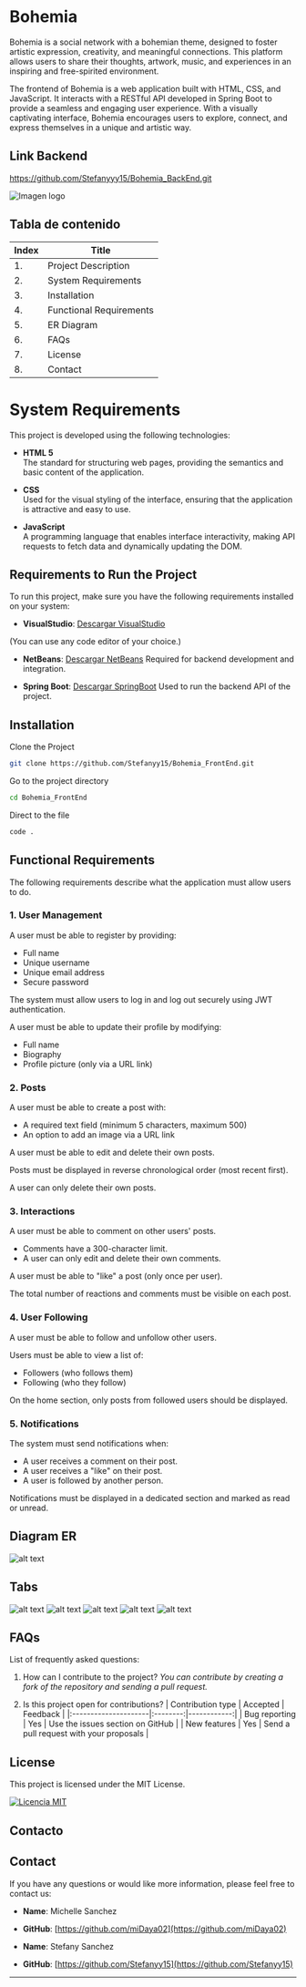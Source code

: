 # Bohemia

Bohemia is a social network with a bohemian theme, designed to foster artistic expression, creativity, and meaningful connections. This platform allows users to share their thoughts, artwork, music, and experiences in an inspiring and free-spirited environment.

The frontend of Bohemia is a web application built with HTML, CSS, and JavaScript. It interacts with a RESTful API developed in Spring Boot to provide a seamless and engaging user experience. With a visually captivating interface, Bohemia encourages users to explore, connect, and express themselves in a unique and artistic way.

## Link Backend
https://github.com/Stefanyyy15/Bohemia_BackEnd.git

![Imagen logo](background/imagenCarga.png)

## Tabla de contenido

| Index | Title |
| ------ | --------------- |
| 1. | Project Description |
| 2. | System Requirements |
| 3. | Installation |
| 4. | Functional Requirements   |
| 5. | ER Diagram |
| 6. | FAQs |
| 7. | License |
| 8. | Contact |

# System Requirements

This project is developed using the following technologies:

- **HTML 5**  
  The standard for structuring web pages, providing the semantics and basic content of the application.

- **CSS**  
    Used for the visual styling of the interface, ensuring that the application is attractive and easy to use.

- **JavaScript**  
  A programming language that enables interface interactivity, making API requests to fetch data and dynamically updating the DOM.

## Requirements to Run the Project

To run this project, make sure you have the following requirements installed on your system:

- **VisualStudio**: [Descargar VisualStudio](https://code.visualstudio.com/download)

(You can use any code editor of your choice.)

- **NetBeans**: [Descargar NetBeans](https://netbeans.apache.org/front/main/download/nb24/)
Required for backend development and integration.

- **Spring Boot**: [Descargar SpringBoot](https://spring.io/projects/spring-boot)
Used to run the backend API of the project.

## Installation

Clone the Project

```bash
git clone https://github.com/Stefanyy15/Bohemia_FrontEnd.git
```

Go to the project directory

```bash
cd Bohemia_FrontEnd
```

Direct to the file

```bash
code .
```

## Functional Requirements  
The following requirements describe what the application must allow users to do.  

### 1. User Management  
A user must be able to register by providing:  
- Full name  
- Unique username  
- Unique email address  
- Secure password  

The system must allow users to log in and log out securely using JWT authentication.  

A user must be able to update their profile by modifying:  
- Full name  
- Biography  
- Profile picture (only via a URL link)  

### 2. Posts  
A user must be able to create a post with:  
- A required text field (minimum 5 characters, maximum 500)  
- An option to add an image via a URL link  

A user must be able to edit and delete their own posts.  

Posts must be displayed in reverse chronological order (most recent first).  

A user can only delete their own posts.  

### 3. Interactions  
A user must be able to comment on other users' posts.  
- Comments have a 300-character limit.  
- A user can only edit and delete their own comments.  

A user must be able to "like" a post (only once per user).  

The total number of reactions and comments must be visible on each post.  

### 4. User Following  
A user must be able to follow and unfollow other users.  

Users must be able to view a list of:  
- Followers (who follows them)  
- Following (who they follow)  

On the home section, only posts from followed users should be displayed.  

### 5. Notifications  
The system must send notifications when:  
- A user receives a comment on their post.  
- A user receives a "like" on their post.  
- A user is followed by another person.  

Notifications must be displayed in a dedicated section and marked as read or unread.  

## Diagram ER

![alt text](background/DiagramER.png)

## Tabs
![alt text](background/1.png)
![alt text](background/2.png)
![alt text](background/3.png)
![alt text](background/4.png)
![alt text](background/5.png)

## FAQs
List of frequently asked questions:
1. How can I contribute to the project?
_You can contribute by creating a fork of the repository and sending a pull request._

2. Is this project open for contributions?
| Contribution type | Accepted | Feedback |
|:---------------------|:--------:|------------:|
| Bug reporting | Yes | Use the issues section on GitHub |
| New features | Yes | Send a pull request with your proposals |

## License

This project is licensed under the MIT License.

[![Licencia MIT](https://img.shields.io/badge/License-MIT-green.svg)](https://choosealicense.com/licenses/mit/)

## Contacto

## Contact

If you have any questions or would like more information, please feel free to contact us:

- **Name**: Michelle Sanchez
- **GitHub**: [https://github.com/miDaya02](https://github.com/miDaya02)

- **Name**: Stefany Sanchez
- **GitHub**: [https://github.com/Stefanyy15](https://github.com/Stefanyy15)

---
